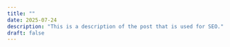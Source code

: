 ```yaml
---
title: ""
date: 2025-07-24
description: "This is a description of the post that is used for SEO."
draft: false
---
```

